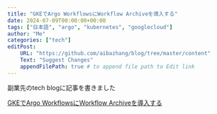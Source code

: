 ```yaml
---
title: "GKEでArgo WorkflowsにWorkflow Archiveを導入する"
date: 2024-07-09T00:00:00+00:00
tags: ["日本語", "argo", "kubernetes", "googlecloud"]
author: "Me"
categories: ["tech"]
editPost:
    URL: "https://github.com/aibazhang/blog/tree/master/content"
    Text: "Suggest Changes"
    appendFilePath: true # to append file path to Edit link
---
```


副業先のtech blogに記事を書きました

[GKEでArgo WorkflowsにWorkflow Archiveを導入する](https://product.10x.co.jp/entry/2024/07/09/083000)
